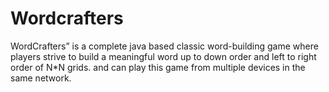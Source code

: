 # Wordcrafters
WordCrafters” is a complete java based classic word-building game where players strive to build a meaningful word up to down order and left to right order of N*N grids. and can play this game from multiple devices in the same network.

